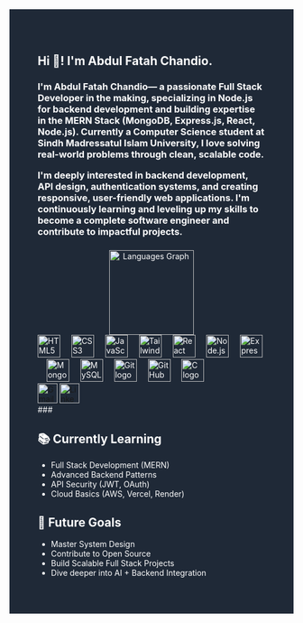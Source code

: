 <div style="background-color: #1f2937; padding: 50px; color:white;">
   <h2 align="left">Hi 👋! I'm Abdul Fatah Chandio.</h2>

###
<h3 align="left">I'm Abdul Fatah Chandio— a passionate Full Stack Developer in the making, specializing in Node.js for backend development and building expertise in the MERN Stack (MongoDB, Express.js, React, Node.js).
Currently a Computer Science student at Sindh Madressatul Islam University, I love solving real-world problems through clean, scalable code. 

I'm deeply interested in backend development, API design, authentication systems, and creating responsive, user-friendly web applications.
I'm continuously learning and leveling up my skills to become a complete software engineer and contribute to impactful projects.</h3>

###

<div align="center">
  <img src="https://github-readme-stats.vercel.app/api/top-langs?username=AbdulFatahChandio&locale=en&hide_title=false&layout=compact&card_width=320&langs_count=5&theme=dracula&hide_border=false" height="150" alt="Languages Graph"  />
</div>

<div align="left">
  <img src="https://cdn.jsdelivr.net/gh/devicons/devicon/icons/html5/html5-original.svg" height="40" alt="HTML5 logo" />
  <img width="12" />
  
  <img src="https://cdn.jsdelivr.net/gh/devicons/devicon/icons/css3/css3-original.svg" height="40" alt="CSS3 logo" />
  <img width="12" />

  <img src="https://cdn.jsdelivr.net/gh/devicons/devicon/icons/javascript/javascript-original.svg" height="40" alt="JavaScript logo" />
  <img width="12" />

  <img src="https://cdn.jsdelivr.net/gh/devicons/devicon/icons/tailwindcss/tailwindcss-original.svg" height="40" alt="Tailwind CSS logo" />
  <img width="12" /> 

  <img src="https://cdn.jsdelivr.net/gh/devicons/devicon/icons/react/react-original.svg" height="40" alt="React logo" />
  <img width="12" />

  <img src="https://cdn.jsdelivr.net/gh/devicons/devicon/icons/nodejs/nodejs-original.svg" height="40" alt="Node.js logo" />
  <img width="12" />

  <img src="https://cdn.jsdelivr.net/gh/devicons/devicon/icons/express/express-original.svg" height="40" alt="Express.js logo" />
  <img width="12" />

  <img src="https://cdn.jsdelivr.net/gh/devicons/devicon/icons/mongodb/mongodb-original.svg" height="40" alt="MongoDB logo" />
  <img width="12" />

  <img src="https://cdn.jsdelivr.net/gh/devicons/devicon/icons/mysql/mysql-original.svg" height="40" alt="MySQL logo" />
  <img width="12" />

  <img src="https://cdn.jsdelivr.net/gh/devicons/devicon/icons/git/git-original.svg" height="40" alt="Git logo" />
  <img width="12" />

  <img src="https://cdn.jsdelivr.net/gh/devicons/devicon/icons/github/github-original.svg" height="40" alt="GitHub logo" />
  <img width="12" />

  <img src="https://cdn.jsdelivr.net/gh/devicons/devicon/icons/c/c-original.svg" height="40" alt="C logo" />
  <img width="12" />
</div>

<div align="left">
  <a href="mailto:abdulfatahchandio010@gmail.com" target="_blank">
    <img src="https://img.shields.io/static/v1?message=Gmail&logo=gmail&label=&color=D14836&logoColor=white&labelColor=&style=for-the-badge" height="35" alt="Gmail Badge" />
  </a>
  <a href="https://www.linkedin.com/in/abdul-fatah-chandio-1b7112322/" target="_blank">
    <img src="https://img.shields.io/static/v1?message=LinkedIn&logo=linkedin&label=&color=0077B5&logoColor=white&labelColor=&style=for-the-badge" height="35" alt="LinkedIn Badge" />
  </a>
</div>
###

## 📚 Currently Learning
- Full Stack Development (MERN)
- Advanced Backend Patterns
- API Security (JWT, OAuth)
- Cloud Basics (AWS, Vercel, Render)

## 🎯 Future Goals
- Master System Design
- Contribute to Open Source
- Build Scalable Full Stack Projects
- Dive deeper into AI + Backend Integration
</div>









